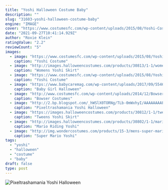 ```yaml
---
title: "Yoshi Halloween Costume Baby"
description: ""
slug: "31603-yoshi-halloween-costume-baby"
engine: "IMAGE"
cover: "https://www.costumesfc.com/wp-content/uploads/2015/08/Yoshi-Costume-717x1024.jpg"
date: "2021-09-27T10:41:14.929Z"
author: "Roxie Klein"
ratingValue: "2.2"
reviewCount: "5"
images:
  - image: "https://www.costumesfc.com/wp-content/uploads/2015/08/Yoshi-Costume-717x1024.jpg"
    caption: "Yoshi Costume"
  - image: "http://images.halloweencostumes.com/products/30813/1-1/womens-yoshi-skirt-costume.jpg"
    caption: "Womens Yoshi Skirt"
  - image: "https://www.costumesfc.com/wp-content/uploads/2015/08/Yoshi-Mascot-Costume.jpg"
    caption: "Yoshi Costume"
  - image: "https://www.babycaremag.com/wp-content/uploads/2017/09/55467e5d251e48495f4e12c84bc7e349.jpg"
    caption: "Baby Girl Halloween"
  - image: "http://www.costumesfc.com/wp-content/uploads/2014/12/Bowser-Costume-for-Kids.jpg"
    caption: "Bowser Costumes"
  - image: "http://2.bp.blogspot.com/_hWSlX0TORNg/TLb-0mWxhyI/AAAAAAAAFDE/08dhJkOkSow/s1600/Yoshi.jpg"
    caption: "Pixeltrashamania Yoshi Halloween"
  - image: "https://images.halloweencostumes.com/products/30812/1-1/tweens-yoshi-skirt-costume.jpg"
    caption: "Tweens Yoshi Skirt"
  - image: "http://images.halloweencostumes.com/products/30802/1-1/mario-riding-yoshi-adult-costume.jpg"
    caption: "Mario Riding Yoshi"
  - image: "http://img.wondercostumes.com/products/15-3/mens-super-mario-yoshi-costume.jpg"
    caption: "Super Mario Yoshi"
tags:
  - "yoshi"
  - "halloween"
  - "costume"
  - "baby"
draft: false
type: post
---
```



![Pixeltrashamania Yoshi Halloween](http://2.bp.blogspot.com/_hWSlX0TORNg/TLb-0mWxhyI/AAAAAAAAFDE/08dhJkOkSow/s1600/Yoshi.jpg "Pixeltrashamania Yoshi Halloween")


<!--inArticleAds-->

<!--galleryOne-->


<!--inArticleAds-->

<!--galleryTwo-->


<!--galleryThree-->

